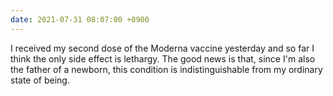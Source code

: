 ```yaml
---
date: 2021-07-31 08:07:00 +0900
---
```


I received my second dose of the Moderna vaccine yesterday and so far I think the only side effect is lethargy. The good news is that, since I'm also the father of a newborn, this condition is indistinguishable from my ordinary state of being.
